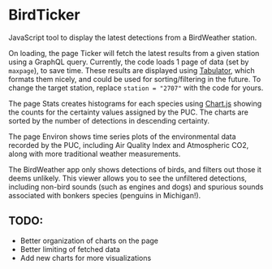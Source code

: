 # BirdTicker
JavaScript tool to display the latest detections from a BirdWeather station.

On loading, the page Ticker will fetch the latest results from a given station using a GraphQL query. Currently, the code loads 1 page of data (set by `maxpage`), to save time. These results are displayed using [Tabulator](https://tabulator.info/), which formats them nicely, and could be used for sorting/filtering in the future. To change the target station, replace `station = "2707"` with the code for yours.

The page Stats creates histograms for each species using [Chart.js](https://www.chartjs.org/) showing the counts for the certainty values assigned by the PUC. The charts are sorted by the number of detections in descending certainty.

The page Environ shows time series plots of the environmental data recorded by the PUC, including Air Quality Index and Atmospheric CO2, along with more traditional weather measurements.

The BirdWeather app only shows detections of birds, and filters out those it deems unlikely. This viewer allows you to see the unfiltered detections, including non-bird sounds (such as engines and dogs) and spurious sounds associated with bonkers species (penguins in Michigan!).

## TODO:
- Better organization of charts on the page
- Better limiting of fetched data
- Add new charts for more visualizations
